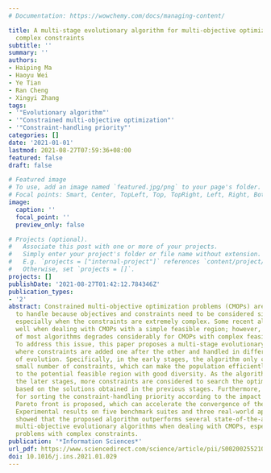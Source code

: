 ```yaml
---
# Documentation: https://wowchemy.com/docs/managing-content/

title: A multi-stage evolutionary algorithm for multi-objective optimization with
  complex constraints
subtitle: ''
summary: ''
authors:
- Haiping Ma
- Haoyu Wei
- Ye Tian
- Ran Cheng
- Xingyi Zhang
tags:
- '"Evolutionary algorithm"'
- '"Constrained multi-objective optimization"'
- '"Constraint-handling priority"'
categories: []
date: '2021-01-01'
lastmod: 2021-08-27T07:59:36+08:00
featured: false
draft: false

# Featured image
# To use, add an image named `featured.jpg/png` to your page's folder.
# Focal points: Smart, Center, TopLeft, Top, TopRight, Left, Right, BottomLeft, Bottom, BottomRight.
image:
  caption: ''
  focal_point: ''
  preview_only: false

# Projects (optional).
#   Associate this post with one or more of your projects.
#   Simply enter your project's folder or file name without extension.
#   E.g. `projects = ["internal-project"]` references `content/project/deep-learning/index.md`.
#   Otherwise, set `projects = []`.
projects: []
publishDate: '2021-08-27T01:42:12.784346Z'
publication_types:
- '2'
abstract: Constrained multi-objective optimization problems (CMOPs) are difficult
  to handle because objectives and constraints need to be considered simultaneously,
  especially when the constraints are extremely complex. Some recent algorithms work
  well when dealing with CMOPs with a simple feasible region; however, the effectiveness
  of most algorithms degrades considerably for CMOPs with complex feasible regions.
  To address this issue, this paper proposes a multi-stage evolutionary algorithm,
  where constraints are added one after the other and handled in different stages
  of evolution. Specifically, in the early stages, the algorithm only considers a
  small number of constraints, which can make the population efficiently converge
  to the potential feasible region with good diversity. As the algorithm moves to
  the later stages, more constraints are considered to search the optimal solutions
  based on the solutions obtained in the previous stages. Furthermore, a strategy
  for sorting the constraint-handling priority according to the impact on the unconstrained
  Pareto front is proposed, which can accelerate the convergence of the algorithm.
  Experimental results on five benchmark suites and three real-world applications
  showed that the proposed algorithm outperforms several state-of-the-art constraint
  multi-objective evolutionary algorithms when dealing with CMOPs, especially for
  problems with complex constraints.
publication: '*Information Sciences*'
url_pdf: https://www.sciencedirect.com/science/article/pii/S0020025521000566
doi: 10.1016/j.ins.2021.01.029
---
```

